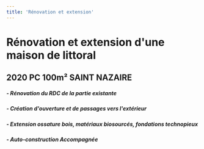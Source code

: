 ```yaml
---
title: 'Rénovation et extension'
---
```


# **Rénovation et extension d'une maison de littoral**
## 2020 PC 100m² SAINT NAZAIRE

##### - Rénovation du RDC de la partie existante
##### - Création d'ouverture et de passages vers l'extérieur
##### - Extension ossature bois, matériaux biosourcés, fondations technopieux
##### - Auto-construction Accompagnée

